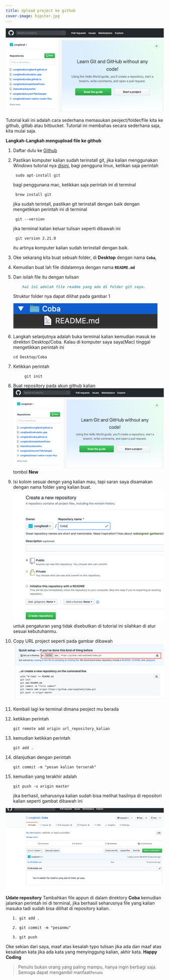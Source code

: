 ```yaml
---
title: Upload project ke github
cover-image: hipster.jpg
---
```

![Cover](/../img/30-03-2019/cover.png)


Tutorial kali ini adalah cara sederhana memasukan peoject/folder/file kita ke github, gitlab atau bitbucket. Tutorial ini membahas secara sederhana saja, kita mulai saja.
<!--more-->
**Langkah-Langkah mengupload file ke github**
1. Daftar dulu ke [Github](https://github.com)
   
2. Pastikan komputer kalian sudah terinstall git, jika kalian menggunakan *Windows* tutorial nya [disini](https://www.petanikode.com/git-install/), bagi pengguna linux, ketikan saja perintah
   
        sudo apt-install git
   
    bagi penggunana mac, ketikkan saja perintah ini di terminal

    
        brew install git
    

    jika sudah terintall, pastikan git terinstall dengan baik dengan mengetikkan perintah ini di terminal

    
        git --version
    

    jika terminal kalian keluar tulisan seperti dibawah ini

    
        git version 2.21.0

    itu artinya komputer kalian sudah terinstall dengan baik.

3. Oke sekarang kita buat sebuah folder, di **Desktop** dengan nama **`Coba`**, 
4. Kemudian buat lah file didalamnya dengan nama **`README.md`** 
5. Dan isilah file itu dengan tulisan 

    ```md
        hai ini adalah file readme yang ada di folder git saya.
    ```

    Struktur folder nya dapat dilihat pada gambar 1

    ![Gambar 1](/../img/30-03-2019/gambar1.png)

6. Langkah selanjutnya adalah buka terminal kalian kemudian masuk ke direktori Desktop/Coba. Kalau di komputer saya saya(Mac) tinggal mengetikkan perintah ini

    ```terminal
    cd Desktop/Coba
    ```

7. Ketikkan perintah 
   ```
        git init
   ```
8. Buat repository pada akun github kalian
    ![Github](/../img/30-03-2019/cover.png)
    tombol **New** 
9.  Isi kolom sesuai dengn yang kalian mau, tapi saran saya disamakan dengan nama folder yang kalian buat.
![gambar 2](/../img/30-03-2019/gambar2.png)
untuk pengaturan yang tidak disebutkan di tutorial ini silahkan di atur sesuai kebutuhanmu.
10. Copy URL project seperti pada gambar dibawah
    ![Gambar 4](/../img/30-03-2019/gambar4.png)
11. Kembali lagi ke terminal dimana peoject mu berada
12. ketikkan perintah
        
        git remote add origin url_repository_kalian

13. kemudian ketikkan perintah

        git add .

14. dilanjutkan dengan perintah
    
        git commit -m "pesan kalian terserah"

15. kemudian yang terakhir adalah
    
        git push -u origin master

    jika berhasil, seharusnya kalian sudah bisa melihat hasilnya di repositori kalian seperti gambat dibawah ini

![gambar hasil](/../img/30-03-2019/sukses.png)


**Udate repository**
Tambahkan file appun di dalam direktory **Coba** kemudian jalankan perintah ini di terminal, jika berhasil seharusnya file yang kalian masuka tadi sudah bisa dilihat di repository kalian.
```
   1. git add .
```
```
   2. git commit -m "pesanmu"
```
```
   3. git push
```



Oke sekian dari saya, maaf atas kesalah typo tulisan jika ada dan maaf atas kesalahan kata jika ada kata yang menyinggung kalian, akhir kata. **Happy Coding**

>Penulis bukan orang yang paling mampu, hanya ingin berbagi saja. Semoga dapat mengambil manfaat<small>Penulis</small>

